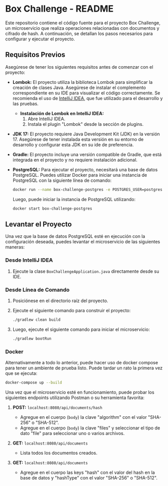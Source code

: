 # Box Challenge - README

Este repositorio contiene el código fuente para el proyecto Box Challenge, un microservicio que realiza operaciones relacionadas con documentos y cifrado de hash. A continuación, se detallan los pasos necesarios para configurar y ejecutar el proyecto.

## Requisitos Previos

Asegúrese de tener los siguientes requisitos antes de comenzar con el proyecto:

- **Lombok:** El proyecto utiliza la biblioteca Lombok para simplificar la creación de clases Java. Asegúrese de instalar el complemento correspondiente en su IDE para visualizar el código correctamente. Se recomienda el uso de [IntelliJ IDEA](https://www.jetbrains.com/idea/), que fue utilizado para el desarrollo y las pruebas.

    - **Instalación de Lombok en IntelliJ IDEA:**
        1. Abre IntelliJ IDEA.
        2. Instala el plugin "Lombok" desde la sección de plugins.

- **JDK 17:** El proyecto requiere Java Development Kit (JDK) en la versión 17. Asegúrese de tener instalada esta versión en su entorno de desarrollo y configurar esta JDK en su ide de preferencia.

- **Gradle:** El proyecto incluye una versión compatible de Gradle, que está integrada en el proyecto y no requiere instalación adicional.

- **PostgreSQL:** Para ejecutar el proyecto, necesitará una base de datos PostgreSQL. Puedes utilizar Docker para iniciar una instancia de PostgreSQL con la siguiente línea de comando:

    ```bash
    docker run --name box-challenge-postgres -e POSTGRES_USER=postgres -e POSTGRES_PASSWORD=postgres -p 5432:5432 -d postgres:16.1
    ```

    Luego, puede iniciar la instancia de PostgreSQL utilizando:

    ```bash
    docker start box-challenge-postgres
    ```
    

## Levantar el Proyecto

Una vez que la base de datos PostgreSQL esté en ejecución con la configuración deseada, puedes levantar el microservicio de las siguientes maneras:

### Desde IntelliJ IDEA

1. Ejecute la clase `BoxChallengeApplication.java` directamente desde su IDE.

### Desde Línea de Comando

1. Posiciónese en el directorio raíz del proyecto.
2. Ejecute el siguiente comando para construir el proyecto:

    ```bash
    ./gradlew clean build
    ```

3. Luego, ejecute el siguiente comando para iniciar el microservicio:

    ```bash
    ./gradlew bootRun
    ```

### Docker
Alternativamente a todo lo anterior, puede hacer uso de docker compose para tener un ambiente de prueba listo. Puede tardar un rato la primera vez que se ejecuta:

```bash
docker-compose up --build
```

Una vez que el microservicio esté en funcionamiento, puede probar los siguientes endpoints utilizando Postman o su herramienta favorita:

1. **POST:** `localhost:8080/api/documents/hash`
   - Agregue en el cuerpo (`body`) la clave "algorithm" con el valor "SHA-256" o "SHA-512".
   - Agregue en el cuerpo (`body`) la clave "files" y seleccionar el tipo de dato "file" para seleccionar uno o varios archivos.

2. **GET:** `localhost:8080/api/documents`
   - Lista todos los documentos creados.

3. **GET:** `localhost:8080/api/documents`
   - Agregue en el cuerpo las keys "hash" con el valor del hash en la base de datos y "hashType" con el valor "SHA-256" o "SHA-512".